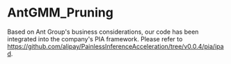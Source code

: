 # AntGMM_Pruning
Based on Ant Group's business considerations, our code has been integrated into the company's PIA framework. Please refer to  https://github.com/alipay/PainlessInferenceAcceleration/tree/v0.0.4/pia/ipad.
